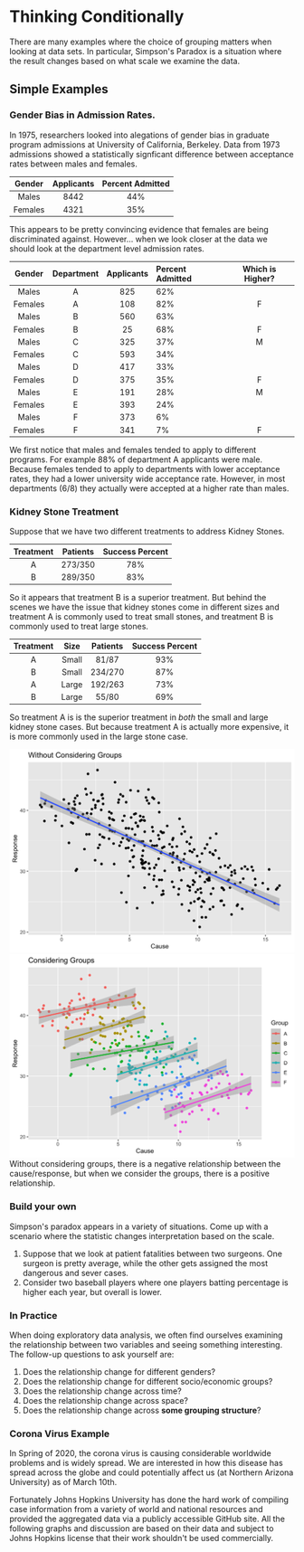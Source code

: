 # Thinking Conditionally





There are many examples where the choice of grouping matters when looking at data sets.  In particular, Simpson's Paradox is a situation where the result changes based on what scale we examine the data.

## Simple Examples

### Gender Bias in Admission Rates.

In 1975, researchers looked into alegations of gender bias in graduate program admissions at University of California, Berkeley. Data from 1973 admissions showed a statistically signficant difference between acceptance rates between males and females.

| Gender   |   Applicants    |  Percent Admitted |
|:--------:|:---------------:|:-----------------:|
| Males    |  8442           | 44%               |
| Females  |  4321           | 35%               |


This appears to be pretty convincing evidence that females are being discriminated against.  However... when we look closer at the data we should look at the department level admission rates.

| Gender   | Department |   Applicants    |  Percent Admitted |  Which is Higher? |
|:--------:|:----------:|:---------------:|:------------------|:------------:|
| Males   | A	| 825	| 62%	|   |
| Females | A | 108	| 82% | F |
| Males   | B	| 560	| 63%	|   |
| Females | B | 25	| 68% | F |
| Males   | C	| 325	| 37%	| M |
| Females | C | 593	| 34% |   |
| Males   | D	| 417	| 33%	|   | 
| Females | D | 375	| 35% | F |
| Males   | E	| 191	| 28%	| M |
| Females | E | 393	| 24% |   |
| Males   | F	| 373	| 6%	|   |
| Females | F | 341	| 7%  | F |

We first notice that males and females tended to apply to different programs. For example 88% of department A applicants were male. Because females tended to apply to departments with lower acceptance rates, they had a lower university wide acceptance rate. However, in most departments (6/8) they actually were accepted at a higher rate than males.

### Kidney Stone Treatment

Suppose that we have two different treatments to address Kidney Stones. 

| Treatment | Patients   | Success Percent |
|:---------:|:----------:|:--------------:|
|  A        |  273/350   |   78%          |	
|  B        |  289/350   |   83%          |

So it appears that treatment B is a superior treatment. But behind the scenes we have the issue that kidney stones come in different sizes and treatment A is commonly used to treat small stones, and treatment B is commonly used to treat large stones.

| Treatment |  Size      | Patients  | Success Percent |
|:---------:|:----------:|:---------:|:---------------:|
|  A        | Small      |  81/87    |   93%           |	
|  B        | Small      | 234/270   |   87%           |
|  A        | Large      | 192/263   |   73%           |	
|  B        | Large      |  55/80    |   69%           |

So treatment A is is the superior treatment in *both* the small and large kidney stone cases.  But because treatment A is actually more expensive, it is more commonly used in the large stone case.


<img src="10_Conditional_Thinking_files/figure-html/unnamed-chunk-3-1.png" width="672" />

<img src="10_Conditional_Thinking_files/figure-html/unnamed-chunk-4-1.png" width="672" />
Without considering groups, there is a negative relationship between the cause/response, but when we consider the groups, there is a positive relationship.

### Build your own 

Simpson's paradox appears in a variety of situations. Come up with a scenario where the statistic changes interpretation based on the scale.

  1. Suppose that we look at patient fatalities between two surgeons. One surgeon is pretty average, while the other gets assigned the most dangerous and sever cases.
  2. Consider two baseball players where one players batting percentage is higher each year, but overall is lower.
  
  
### In Practice

When doing exploratory data analysis, we often find ourselves examining the relationship between two variables and seeing something interesting. The follow-up questions to ask yourself are:

  1. Does the relationship change for different genders?
  2. Does the relationship change for different socio/economic groups?
  3. Does the relationship change across time?
  4. Does the relationship change across space?
  5. Does the relationship change across **some grouping structure**?
  
### Corona Virus Example
In Spring of 2020, the corona virus is causing considerable worldwide problems and is widely spread. We are interested in how this disease has spread across the globe and could potentially affect us (at Northern Arizona University) as of March 10th.

Fortunately Johns Hopkins University has done the hard work of compiling case information from a variety of world and national resources and provided the aggregated data via a publicly accessible GitHub site. All the following graphs and discussion are based on their data and subject to Johns Hopkins license that their work shouldn't be used commercially.



